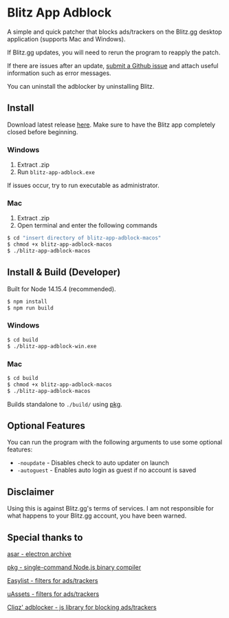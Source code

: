 # Blitz App Adblock

A simple and quick patcher that blocks ads/trackers on the Blitz.gg desktop application (supports Mac and Windows).

If Blitz.gg updates, you will need to rerun the program to reapply the patch. 

If there are issues after an update, [submit a Github issue](https://github.com/lulzsun/blitz-app-adblock/issues/new) and attach useful information such as error messages.

You can uninstall the adblocker by uninstalling Blitz.

## Install
Download latest release [here](https://github.com/lulzsun/blitz-app-adblock/releases/latest). Make sure to have the Blitz app completely closed before beginning.

### Windows
1. Extract .zip
2. Run `blitz-app-adblock.exe`

If issues occur, try to run executable as administrator.

### Mac
1. Extract .zip
2. Open terminal and enter the following commands
```bash
$ cd "insert directory of blitz-app-adblock-macos"
$ chmod +x blitz-app-adblock-macos
$ ./blitz-app-adblock-macos
```

## Install & Build (Developer)

Built for Node 14.15.4 (recommended).

```bash
$ npm install
$ npm run build
```

### Windows
```bash
$ cd build
$ ./blitz-app-adblock-win.exe
```

### Mac
```bash
$ cd build
$ chmod +x blitz-app-adblock-macos
$ ./blitz-app-adblock-macos
```

Builds standalone to `./build/` using [pkg](https://github.com/vercel/pkg).

## Optional Features

You can run the program with the following arguments to use some optional features:

- `-noupdate` - Disables check to auto updater on launch
- `-autoguest` - Enables auto login as guest if no account is saved

## Disclaimer

Using this is against Blitz.gg's terms of services. I am not responsible for what happens to your Blitz.gg account, you have been warned.

## Special thanks to

[asar - electron archive](https://github.com/electron/asar)

[pkg - single-command Node.js binary compiler](https://github.com/vercel/pkg)

[Easylist - filters for ads/trackers](https://easylist.to/pages/about.html)

[uAssets - filters for ads/trackers](https://github.com/uBlockOrigin/uAssets)

[Cliqz' adblocker - js library for blocking ads/trackers](https://github.com/cliqz-oss/adblocker)
